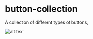 # button-collection

A collection of different types of buttons, 

![alt text]([http://url/to/img.png](https://raw.githubusercontent.com/cagatayalt/button-collection/master/button-collection-ss.png))

